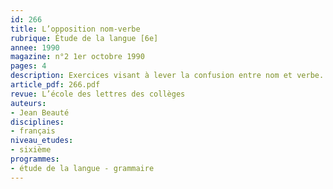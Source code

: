 ```yaml
---
id: 266
title: L’opposition nom-verbe 
rubrique: Étude de la langue [6e]
annee: 1990
magazine: n°2 1er octobre 1990
pages: 4
description: Exercices visant à lever la confusion entre nom et verbe.
article_pdf: 266.pdf
revue: L’école des lettres des collèges
auteurs:
- Jean Beauté
disciplines:
- français
niveau_etudes:
- sixième
programmes:
- étude de la langue - grammaire
---
```

